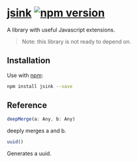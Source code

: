 # [jsink](http://inkofpixel.github.io/jsink) [![npm version](https://badge.fury.io/js/jsink.svg)](https://badge.fury.io/js/jsink)
A library with useful Javascript extensions.

> Note: this library is not ready to depend on.

## Installation

Use with [npm](http://npmjs.com):

```sh
npm install jsink --save
```

## Reference

```javascript
deepMerge(a: Any, b: Any)
```
deeply merges a and b.

```javascript
uuid()
```
Generates a uuid.

